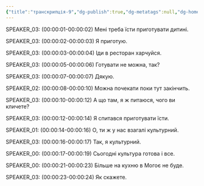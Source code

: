```yaml
---
{"title":"транскрипція-9","dg-publish":true,"dg-metatags":null,"dg-home":null,"permalink":"/transkripcziyi/transkripcziya-9/","dgPassFrontmatter":true,"noteIcon":""}
---
```


SPEAKER_03:
(00:00:01-00:00:02) Мені треба їсти приготувати дитині.

SPEAKER_03:
(00:00:02-00:00:03) Я приготую.

SPEAKER_03:
(00:00:03-00:00:04) Іди в ресторан харчуйся.

SPEAKER_03:
(00:00:05-00:00:06) Готувати не можна, так?

SPEAKER_03:
(00:00:07-00:00:07) Дякую.

SPEAKER_02:
(00:00:08-00:00:10) Можна почекати поки тут закінчить.

SPEAKER_03:
(00:00:10-00:00:12) А що там, я ж питаюся, чого ви кличете?

SPEAKER_03:
(00:00:12-00:00:14) Я спитався приготувати їсти.

SPEAKER_01:
(00:00:14-00:00:16) О, ти ж у нас взагалі культурний.

SPEAKER_03:
(00:00:16-00:00:17) Так, я культурний.

SPEAKER_00:
(00:00:17-00:00:19) Сьогодні культура готова і все.

SPEAKER_00:
(00:00:21-00:00:23) Більше на кухню в Могоє не буде.

SPEAKER_03:
(00:00:23-00:00:24) Як скажете.